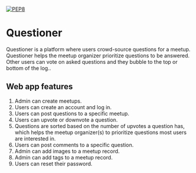 [![PEP8](https://img.shields.io/badge/code%20style-pep8-orange.svg)](https://www.python.org/dev/peps/pep-0008/)

# Questioner

Questioner is a platform where users crowd-source questions for a meetup. Questioner helps the meetup organizer prioritize questions to be answered. Other users can vote on asked questions and they bubble to the top or bottom of the log..

## Web app features
1. Admin can create meetups.
2. Users can create an account and log in.
3. Users can post questions to a specific meetup.
4. Users can upvote or downvote a question.
5. Questions are sorted based on the number of upvotes a question has, which helps the meetup organizer(s) to prioritize questions most users are interested in.
6. Users can post comments to a specific question.
7. Admin can add images to a meetup record.
8. Admin can add tags to a meetup record.
9. Users can reset their password. 
